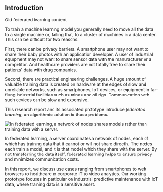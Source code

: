## Introduction

Old federated learning content

To train a machine learning model you generally need to move all the data to a
single machine or, failing that, to a cluster of machines in a data center.
This can be difficult for two reasons. 

First, there can be privacy barriers. A smartphone user may not want to share
their baby photos with an application developer. A user of industrial equipment
may not want to share sensor data with the manufacturer or a competitor. And
healthcare providers are not totally free to share their patients' data with
drug companies.

Second, there are practical engineering challenges. A huge amount of valuable
training data is created on hardware at the edges of slow and unreliable
networks, such as smartphones, IoT devices, or equipment in far-flung industrial 
facilities such as mines and oil rigs. Communication with such devices can be 
slow and expensive.

This research report and its associated prototype introduce _federated
learning_, an algorithmic solution to these problems.

![In federated learning, a network of nodes shares models rather than training data with a server.](figures/ff09-23.png)

In federated learning, a server coordinates a network of nodes, each of which
has training data that it cannot or will not share directly. The nodes each
train a model, and it is that model which they share with the server. By not
transferring the data itself, federated learning helps to ensure privacy and
minimizes communication costs.

In this report, we discuss use cases ranging from smartphones to web browsers
to healthcare to corporate IT to video analytics. Our working prototype focuses
in particular on industrial predictive maintenance with IoT data, where training
data is a sensitive asset.

